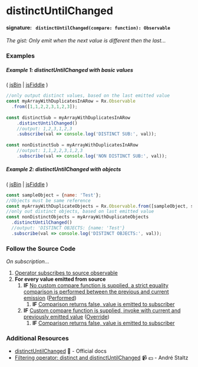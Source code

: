 # distinctUntilChanged
#### signature: ` distinctUntilChanged(compare: function): Observable`
*The gist: Only emit when the next value is different then the last...*


### Examples

##### Example 1: distinctUntilChanged with basic values

( [jsBin](http://jsbin.com/qoyoxeheva/1/edit?js,console) | [jsFiddle](https://jsfiddle.net/btroncone/xc2vzct7/) )

```js
//only output distinct values, based on the last emitted value
const myArrayWithDuplicatesInARow = Rx.Observable
  .from([1,1,2,2,3,1,2,3]);
  
const distinctSub = myArrayWithDuplicatesInARow
	.distinctUntilChanged()
  	//output: 1,2,3,1,2,3
	.subscribe(val => console.log('DISTINCT SUB:', val));
  
const nonDistinctSub = myArrayWithDuplicatesInARow
	//output: 1,1,2,2,3,1,2,3
	.subscribe(val => console.log('NON DISTINCT SUB:', val));
```

##### Example 2: distinctUntilChanged with objects

( [jsBin](http://jsbin.com/mexocipave/1/edit?js,console) | [jsFiddle](https://jsfiddle.net/btroncone/t4ava5b4/) )

```js
const sampleObject = {name: 'Test'};
//Objects must be same reference
const myArrayWithDuplicateObjects = Rx.Observable.from([sampleObject, sampleObject, sampleObject]);
//only out distinct objects, based on last emitted value
const nonDistinctObjects = myArrayWithDuplicateObjects
  .distinctUntilChanged()
  //output: 'DISTINCT OBJECTS: {name: 'Test'}
  .subscribe(val => console.log('DISTINCT OBJECTS:', val));
```

### Follow the Source Code
*On subscription...*

1. [Operator subscribes to source observable](https://github.com/ReactiveX/rxjs/blob/master/src/operator/distinctUntilChanged.ts#L31)
2. **For every value emitted from source**
	1. **IF** [No custom compare function is supplied, a strict equality comparison is performed between the previous and current emission](https://github.com/ReactiveX/rxjs/blob/master/src/operator/distinctUntilChanged.ts#L53-L55) ([Performed](https://github.com/ReactiveX/rxjs/blob/master/src/operator/distinctUntilChanged.ts#L72))
		1. **IF** [Comparison returns false, value is emitted to subscriber](https://github.com/ReactiveX/rxjs/blob/master/src/operator/distinctUntilChanged.ts#L80-L83)
	2. **IF** [Custom compare function is supplied, invoke with current and previously emitted value](https://github.com/ReactiveX/rxjs/blob/master/src/operator/distinctUntilChanged.ts#L72) ([Override](https://github.com/ReactiveX/rxjs/blob/master/src/operator/distinctUntilChanged.ts#L72))
		1. **IF** [Comparison returns false, value is emitted to subscriber](https://github.com/ReactiveX/rxjs/blob/master/src/operator/distinctUntilChanged.ts#L80-L83)



### Additional Resources
* [distinctUntilChanged](http://reactivex.io/rxjs/class/es6/Observable.js~Observable.html#instance-method-distinctUntilChanged) :newspaper: - Official docs
* [Filtering operator: distinct and distinctUntilChanged](https://egghead.io/lessons/rxjs-filtering-operators-distinct-and-distinctuntilchanged?course=rxjs-beyond-the-basics-operators-in-depth) :video_camera: :dollar: - André Staltz
